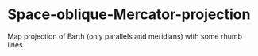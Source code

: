 # Space-oblique-Mercator-projection
Map projection of Earth (only parallels and meridians) with some rhumb lines
